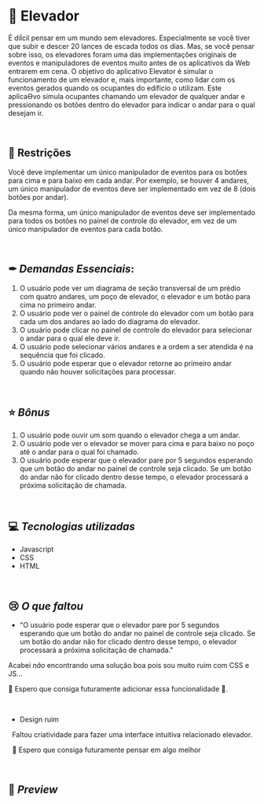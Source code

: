 # 🔘 Elevador

É diİcil pensar em um mundo sem elevadores. Especialmente se você tiver que subir e descer 20
lances de escada todos os dias. Mas, se você pensar sobre isso, os elevadores foram uma das
implementações originais de eventos e manipuladores de eventos muito antes de os aplicativos da
Web entrarem em cena.
O objetivo do aplicativo Elevator é simular o funcionamento de um elevador e, mais importante,
como lidar com os eventos gerados quando os ocupantes do edificio o utilizam. Este aplicaƟvo simula
ocupantes chamando um elevador de qualquer andar e pressionando os botões dentro do elevador
para indicar o andar para o qual desejam ir.

&nbsp;

## 🚧 Restrições

Você deve implementar um único manipulador de eventos para os botões para cima e para baixo
em cada andar. Por exemplo, se houver 4 andares, um único manipulador de eventos deve ser
implementado em vez de 8 (dois botões por andar).

Da mesma forma, um único manipulador de eventos deve ser implementado para todos os botões
no painel de controle do elevador, em vez de um único manipulador de eventos para cada botão.

&nbsp;

## ✒ _Demandas Essenciais_:

1. O usuário pode ver um diagrama de seção transversal de um prédio com quatro andares, um
   poço de elevador, o elevador e um botão para cima no primeiro andar.
2. O usuário pode ver o painel de controle do elevador com um botão para cada um dos
   andares ao lado do diagrama do elevador.
3. O usuário pode clicar no painel de controle do elevador para selecionar o andar para o qual
   ele deve ir.
4. O usuário pode selecionar vários andares e a ordem a ser atendida é na sequência que foi
   clicado.
5. O usuário pode esperar que o elevador retorne ao primeiro andar quando não houver
   solicitações para processar.

&nbsp;

## ⭐ _Bônus_

1. O usuário pode ouvir um som quando o elevador chega a um andar.
2. O usuário pode ver o elevador se mover para cima e para baixo no poço até o andar para o
   qual foi chamado.
3. O usuário pode esperar que o elevador pare por 5 segundos esperando que um botão do
   andar no painel de controle seja clicado. Se um botão do andar não for clicado dentro desse
   tempo, o elevador processará a próxima solicitação de chamada.

&nbsp;

## 💻 _Tecnologias utilizadas_

-   Javascript
-   CSS
-   HTML

&nbsp;

## 😢 _O que faltou_

-   "O usuário pode esperar que o elevador pare por 5 segundos esperando que um botão do
    andar no painel de controle seja clicado. Se um botão do andar não for clicado dentro desse
    tempo, o elevador processará a próxima solicitação de chamada."

Acabei _não_ encontrando uma solução boa pois sou muito ruim com CSS e JS...
&nbsp;

👺 Espero que consiga futuramente adicionar essa funcionalidade 🤞.

&nbsp;

-   Design ruim

&nbsp;
Faltou criatividade para fazer uma interface intuitiva relacionado elevador.

&nbsp;
👺 Espero que consiga futuramente pensar em algo melhor

&nbsp;

## 👀 _Preview_
